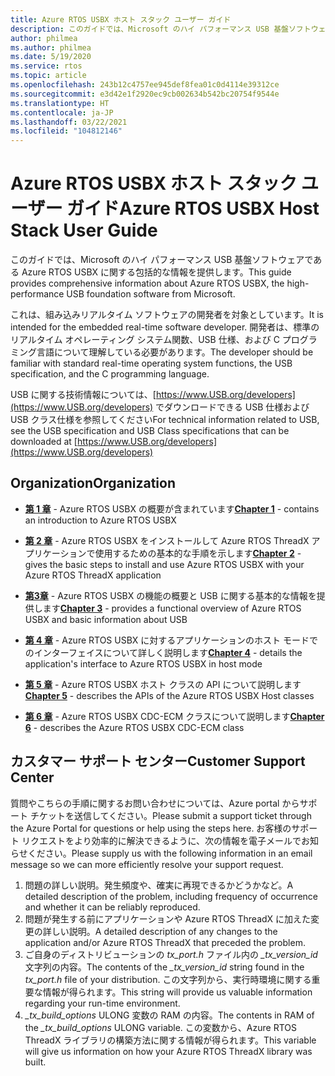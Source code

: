```yaml
---
title: Azure RTOS USBX ホスト スタック ユーザー ガイド
description: このガイドでは、Microsoft のハイ パフォーマンス USB 基盤ソフトウェアである Azure RTOS USBX に関する包括的な情報を提供します。
author: philmea
ms.author: philmea
ms.date: 5/19/2020
ms.service: rtos
ms.topic: article
ms.openlocfilehash: 243b12c4757ee945def8fea01c0d4114e39312ce
ms.sourcegitcommit: e3d42e1f2920ec9cb002634b542bc20754f9544e
ms.translationtype: HT
ms.contentlocale: ja-JP
ms.lasthandoff: 03/22/2021
ms.locfileid: "104812146"
---
```

# <a name="azure-rtos-usbx-host-stack-user-guide"></a><span data-ttu-id="a5c6b-103">Azure RTOS USBX ホスト スタック ユーザー ガイド</span><span class="sxs-lookup"><span data-stu-id="a5c6b-103">Azure RTOS USBX Host Stack User Guide</span></span>

<span data-ttu-id="a5c6b-104">このガイドでは、Microsoft のハイ パフォーマンス USB 基盤ソフトウェアである Azure RTOS USBX に関する包括的な情報を提供します。</span><span class="sxs-lookup"><span data-stu-id="a5c6b-104">This guide provides comprehensive information about Azure RTOS USBX, the high-performance USB foundation software from Microsoft.</span></span>

<span data-ttu-id="a5c6b-105">これは、組み込みリアルタイム ソフトウェアの開発者を対象としています。</span><span class="sxs-lookup"><span data-stu-id="a5c6b-105">It is intended for the embedded real-time software developer.</span></span> <span data-ttu-id="a5c6b-106">開発者は、標準のリアルタイム オペレーティング システム関数、USB 仕様、および C プログラミング言語について理解している必要があります。</span><span class="sxs-lookup"><span data-stu-id="a5c6b-106">The developer should be familiar with standard real-time operating system functions, the USB specification, and the C programming language.</span></span>

<span data-ttu-id="a5c6b-107">USB に関する技術情報については、[https://www.USB.org/developers](https://www.USB.org/developers) でダウンロードできる USB 仕様および USB クラス仕様を参照してください</span><span class="sxs-lookup"><span data-stu-id="a5c6b-107">For technical information related to USB, see the USB specification and USB Class specifications that can be downloaded at [https://www.USB.org/developers](https://www.USB.org/developers)</span></span>

## <a name="organization"></a><span data-ttu-id="a5c6b-108">Organization</span><span class="sxs-lookup"><span data-stu-id="a5c6b-108">Organization</span></span>

- <span data-ttu-id="a5c6b-109">[**第 1 章**](usbx-host-stack-1.md) - Azure RTOS USBX の概要が含まれています</span><span class="sxs-lookup"><span data-stu-id="a5c6b-109">[**Chapter 1**](usbx-host-stack-1.md) - contains an introduction to Azure RTOS USBX</span></span>

- <span data-ttu-id="a5c6b-110">[**第 2 章**](usbx-host-stack-2.md) - Azure RTOS USBX をインストールして Azure RTOS ThreadX アプリケーションで使用するための基本的な手順を示します</span><span class="sxs-lookup"><span data-stu-id="a5c6b-110">[**Chapter 2**](usbx-host-stack-2.md) - gives the basic steps to install and use Azure RTOS USBX with your Azure RTOS ThreadX application</span></span>

- <span data-ttu-id="a5c6b-111">[**第3章**](usbx-host-stack-3.md) - Azure RTOS USBX の機能の概要と USB に関する基本的な情報を提供します</span><span class="sxs-lookup"><span data-stu-id="a5c6b-111">[**Chapter 3**](usbx-host-stack-3.md) - provides a functional overview of Azure RTOS USBX and basic information about USB</span></span>

- <span data-ttu-id="a5c6b-112">[**第 4 章**](usbx-host-stack-4.md) - Azure RTOS USBX に対するアプリケーションのホスト モードでのインターフェイスについて詳しく説明します</span><span class="sxs-lookup"><span data-stu-id="a5c6b-112">[**Chapter 4**](usbx-host-stack-4.md) - details the application's interface to Azure RTOS USBX in host mode</span></span>

- <span data-ttu-id="a5c6b-113">[**第 5 章**](usbx-host-stack-5.md) - Azure RTOS USBX ホスト クラスの API について説明します</span><span class="sxs-lookup"><span data-stu-id="a5c6b-113">[**Chapter 5**](usbx-host-stack-5.md) - describes the APIs of the Azure RTOS USBX Host classes</span></span>

- <span data-ttu-id="a5c6b-114">[**第 6 章**](usbx-host-stack-6.md) - Azure RTOS USBX CDC-ECM クラスについて説明します</span><span class="sxs-lookup"><span data-stu-id="a5c6b-114">[**Chapter 6**](usbx-host-stack-6.md) - describes the Azure RTOS USBX CDC-ECM class</span></span>

## <a name="customer-support-center"></a><span data-ttu-id="a5c6b-115">カスタマー サポート センター</span><span class="sxs-lookup"><span data-stu-id="a5c6b-115">Customer Support Center</span></span>

<span data-ttu-id="a5c6b-116">質問やこちらの手順に関するお問い合わせについては、Azure portal からサポート チケットを送信してください。</span><span class="sxs-lookup"><span data-stu-id="a5c6b-116">Please submit a support ticket through the Azure Portal for questions or help using the steps here.</span></span> <span data-ttu-id="a5c6b-117">お客様のサポート リクエストをより効率的に解決できるように、次の情報を電子メールでお知らせください。</span><span class="sxs-lookup"><span data-stu-id="a5c6b-117">Please supply us with the following information in an email message so we can more efficiently resolve your support request.</span></span>

1. <span data-ttu-id="a5c6b-118">問題の詳しい説明。発生頻度や、確実に再現できるかどうかなど。</span><span class="sxs-lookup"><span data-stu-id="a5c6b-118">A detailed description of the problem, including frequency of occurrence and whether it can be reliably reproduced.</span></span>
2. <span data-ttu-id="a5c6b-119">問題が発生する前にアプリケーションや Azure RTOS ThreadX に加えた変更の詳しい説明。</span><span class="sxs-lookup"><span data-stu-id="a5c6b-119">A detailed description of any changes to the application and/or Azure RTOS ThreadX that preceded the problem.</span></span>
3. <span data-ttu-id="a5c6b-120">ご自身のディストリビューションの *tx_port.h* ファイル内の *_tx_version_id* 文字列の内容。</span><span class="sxs-lookup"><span data-stu-id="a5c6b-120">The contents of the *_tx_version_id* string found in the *tx_port.h* file of your distribution.</span></span> <span data-ttu-id="a5c6b-121">この文字列から、実行時環境に関する重要な情報が得られます。</span><span class="sxs-lookup"><span data-stu-id="a5c6b-121">This string will provide us valuable information regarding your run-time environment.</span></span>
4. <span data-ttu-id="a5c6b-122">*_tx_build_options* ULONG 変数の RAM の内容。</span><span class="sxs-lookup"><span data-stu-id="a5c6b-122">The contents in RAM of the *_tx_build_options* ULONG variable.</span></span> <span data-ttu-id="a5c6b-123">この変数から、Azure RTOS ThreadX ライブラリの構築方法に関する情報が得られます。</span><span class="sxs-lookup"><span data-stu-id="a5c6b-123">This variable will give us information on how your Azure RTOS ThreadX library was built.</span></span>
